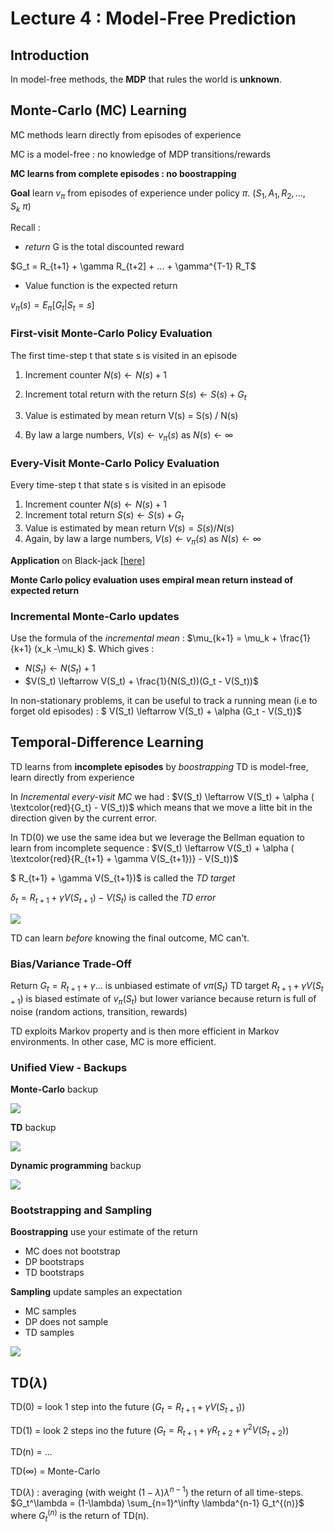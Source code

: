 # Lecture 4 : Model-Free Prediction

## Introduction

In model-free methods, the **MDP** that rules the world is **unknown**.

## Monte-Carlo (MC) Learning

MC methods learn directly from episodes of experience

MC is a model-free : no knowledge of MDP transitions/rewards

**MC learns from complete episodes : no boostrapping** 

**Goal** learn $v_\pi$ from episodes of experience under policy $\pi$. ($S_1,A_1,R_2,...,S_k ~ \pi)$


Recall :
* *return* G is the total discounted reward

$G_t = R_{t+1} + \gamma R_{t+2] + ... + \gamma^{T-1} R_T$

* Value function is the expected return

$v_\pi(s) = E_\pi[G_t | S_t = s]$

### First-visit Monte-Carlo Policy Evaluation

The first time-step t that state s is visited in an episode 

1. Increment counter $N(s) \leftarrow N(s) +1$

2. Increment total return with the return $S(s) \leftarrow S(s) + G_t$

3. Value is estimated by mean return V(s) = S(s) / N(s)

4. By law a large numbers, $V(s) \leftarrow v_\pi(s)$ as $N(s) \leftarrow \infty$

### Every-Visit Monte-Carlo Policy Evaluation

Every time-step t that state s is visited in an episode

1. Increment counter $N(s) \leftarrow N(s) + 1$ 
2. Increment total return $S(s) \leftarrow S(s) + G_t$
3. Value is estimated by mean return $V(s) = S(s) / N(s)$
4. Again, by law a large numbers, $V(s) \leftarrow v_\pi(s)$ as $N(s) \leftarrow \infty$

**Application** on Black-jack [[here]](./Applications/monte_carlo_policy_evaluation.ipynb)


**Monte Carlo policy evaluation uses empiral mean return instead of expected return** 


### Incremental Monte-Carlo updates

Use the formula of the *incremental mean* :
$\mu_{k+1} = \mu_k + \frac{1}{k+1} (x_k -\mu_k) $. Which gives :
* $N(S_t) \leftarrow N(S_t) + 1$
* $V(S_t) \leftarrow V(S_t) + \frac{1}{N(S_t))(G_t - V(S_t))$

In non-stationary problems, it can be useful to track a running mean (i.e to forget old episodes) : 
$ V(S_t) \leftarrow V(S_t) + \alpha (G_t - V(S_t))$


## Temporal-Difference Learning

TD learns from **incomplete episodes** by *boostrapping*
TD is model-free, learn directly from experience


In *Incremental every-visit MC* we had : 
    $V(S_t) \leftarrow V(S_t) + \alpha ( \textcolor{red}{G_t} - V(S_t))$ 
which means that we move a litte bit in the direction given by the current error.

In TD(0) we use the same idea but we leverage the Bellman equation to learn from incomplete sequence : 
$V(S_t) \leftarrow V(S_t) + \alpha ( \textcolor{red}{R_{t+1} + \gamma V(S_{t+1})} - V(S_t))$





$ R_{t+1} + \gamma V(S_{t+1})$ is called the *TD target*

$\delta_t = R_{t+1} + \gamma V(S_{t+1}) - V(S_t)$ is called the *TD error*

<img src='./images/diff_MC-TD.png'>

TD can learn *before* knowing the final outcome, MC can't. 

### Bias/Variance Trade-Off
Return $G_t = R_{t+1} + \gamma ...$ is unbiased estimate of $v\pi(S_t)$
TD target $R_{t+1} + \gamma V(S_{t+1})$ is biased estimate of $v_\pi(S_t)$ but lower variance because return is full of noise (random actions, transition, rewards)

TD exploits Markov property and is then more efficient in Markov environments. In other case, MC is more efficient.


### Unified View - Backups

**Monte-Carlo** backup  

<img src='images/mc_backup.png'>

**TD** backup

<img src='images/td_backup.png'>

**Dynamic programming** backup

<img src='images/dp_backup.png'>

### Bootstrapping and Sampling

**Boostrapping** use your estimate of the return
* MC does not bootstrap
* DP bootstraps
* TD bootstraps

**Sampling** update samples an expectation
* MC samples
* DP does not sample
* TD samples

<img src='images/unified_view.png'>


## TD($\lambda$)

TD(0) = look 1 step into the future ($G_t = R_{t+1} + \gamma V(S_{t+1})$)

TD(1) = look 2 steps ino the future ($G_t = R_{t+1} + \gamma R_{t+2} + \gamma^2 V(S_{t+2})$)


TD(n) = ...

TD($\infty$) = Monte-Carlo

TD($\lambda$) : averaging (with weight $(1-\lambda)\lambda^{n-1}$) the return of all time-steps. $G_t^\lambda = (1-\lambda) \sum_{n=1}^\infty \lambda^{n-1} G_t^{(n)}$ where $G_t^{(n)}$ is the return of TD(n).


